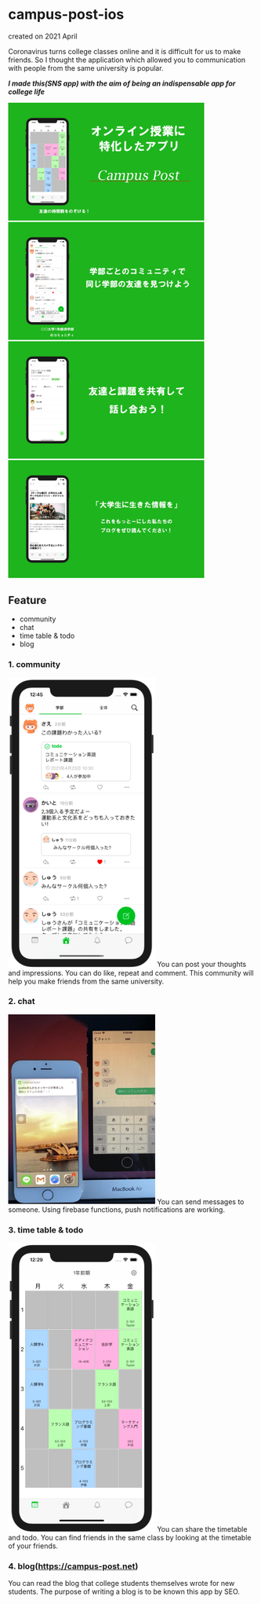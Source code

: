 
# campus-post-ios
created on 2021 April

Coronavirus turns college classes online and it is difficult for us to make friends.
So I thought the application which allowed you to communication with people from the same university is popular.

***I made this(SNS app) with the aim of being an indispensable app for college life***


<div>
<img src="https://github.com/yusho-nakawaki/campus-post-ios/blob/sub/twitter-image1.JPG" width="400">
<img src="https://github.com/yusho-nakawaki/campus-post-ios/blob/sub/twitter-image2.JPG" width="400">
<img src="https://github.com/yusho-nakawaki/campus-post-ios/blob/sub/twitter-image3.JPG" width="400">
<img src="https://github.com/yusho-nakawaki/campus-post-ios/blob/sub/twitter-image4.JPG" width="400">
  </div>



## Feature
- community
- chat
- time table & todo
- blog

### 1. community
<img src="https://github.com/yusho-nakawaki/campus-post-ios/blob/sub/%E3%82%B9%E3%82%AF%E3%83%AA%E3%83%BC%E3%83%B3%E3%82%B7%E3%83%A7%E3%83%83%E3%83%88%202021-03-29%200.45.44.png" width="300">
You can post your thoughts and impressions. You can do like, repeat and comment.
This community will help you make friends from the same university.


### 2. chat
<img src="https://github.com/yusho-nakawaki/campus-post-ios/blob/sub/IMG_5392.jpg" width="300">
You can send messages to someone. Using firebase functions, push notifications are working.


### 3. time table & todo

<img src="https://github.com/yusho-nakawaki/campus-post-ios/blob/sub/%E3%82%B9%E3%82%AF%E3%83%AA%E3%83%BC%E3%83%B3%E3%82%B7%E3%83%A7%E3%83%83%E3%83%88%202021-03-29%200.29.31.png" width="300">
You can share the timetable and todo. You can find friends in the same class by looking at the timetable of your friends.


### 4. blog(https://campus-post.net)
You can read the blog that college students themselves wrote for new students.
The purpose of writing a blog is to be known this app by SEO.
